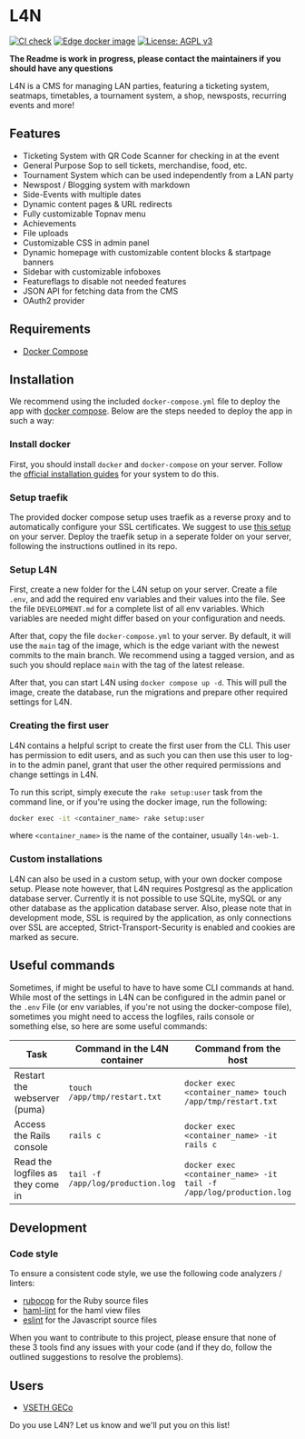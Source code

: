 # L4N

[![CI check](https://github.com/Adrian-Hirt/l4n/actions/workflows/ci.yml/badge.svg)](https://github.com/Adrian-Hirt/l4n/actions/workflows/ci.yml)
[![Edge docker image](https://github.com/Adrian-Hirt/l4n/actions/workflows/build_edge_docker.yml/badge.svg)](https://github.com/Adrian-Hirt/l4n/actions/workflows/build_edge_docker.yml)
[![License: AGPL v3](https://img.shields.io/badge/License-AGPL_v3-blue.svg)](https://www.gnu.org/licenses/agpl-3.0)

**The Readme is work in progress, please contact the maintainers if you should have any questions**

L4N is a CMS for managing LAN parties, featuring a ticketing system, seatmaps, timetables, a tournament system, a shop, newsposts,
recurring events and more!

## Features

* Ticketing System with QR Code Scanner for checking in at the event
* General Purpose Sop to sell tickets, merchandise, food, etc.
* Tournament System which can be used independently from a LAN party
* Newspost / Blogging system with markdown
* Side-Events with multiple dates
* Dynamic content pages & URL redirects
* Fully customizable Topnav menu
* Achievements
* File uploads
* Customizable CSS in admin panel
* Dynamic homepage with customizable content blocks & startpage banners
* Sidebar with customizable infoboxes
* Featureflags to disable not needed features
* JSON API for fetching data from the CMS
* OAuth2 provider

## Requirements

* [Docker Compose](https://docs.docker.com/compose/)

## Installation

We recommend using the included `docker-compose.yml` file to deploy the app with [docker compose](https://docs.docker.com/compose/).
Below are the steps needed to deploy the app in such a way:

### Install docker

First, you should install `docker` and `docker-compose` on your server. Follow the [official installation guides](https://docs.docker.com/get-docker/)
for your system to do this.

### Setup traefik

The provided docker compose setup uses traefik as a reverse proxy and to automatically configure your SSL certificates.
We suggest to use [this setup](https://github.com/conscribtor/docker-traefik-letsencrypt) on your server. Deploy
the traefik setup in a seperate folder on your server, following the instructions outlined in its repo.

### Setup L4N

First, create a new folder for the L4N setup on your server.
Create a file `.env`, and add the required env variables and their values into the file. See the file  `DEVELOPMENT.md` for a complete list of all env variables.
Which variables are needed might differ based on your configuration and needs.

After that, copy the file `docker-compose.yml` to your server. By default, it will use the `main` tag of the
image, which is the edge variant with the newest commits to the main branch. We recommend using a tagged version,
and as such you should replace `main` with the tag of the latest release.

After that, you can start L4N using `docker compose up -d`. This will pull the image, create the database,
run the migrations and prepare other required settings for L4N.

### Creating the first user

L4N contains a helpful script to create the first user from the CLI. This user has permission to edit
users, and as such you can then use this user to log-in to the admin panel, grant that user the other
required permissions and change settings in L4N.

To run this script, simply execute the `rake setup:user` task from the command line, or if you're using
the docker image, run the following:

```bash
docker exec -it <container_name> rake setup:user
```

where `<container_name>` is the name of the container, usually `l4n-web-1`.

### Custom installations

L4N can also be used in a custom setup, with your own docker compose setup. Please note however, that L4N requires Postgresql as the application database server. Currently it is not possible to use SQLite, mySQL or any other database as the application database server.
Also, please note that in development mode, SSL is required by the application, as
only connections over SSL are accepted, Strict-Transport-Security is enabled and cookies
are marked as secure.

## Useful commands

Sometimes, if might be useful to have to have some CLI commands at hand. While most of the settings in L4N can be configured in the admin panel or the `.env` File (or env variables, if you're not using the docker-compose file), sometimes you might need to access the logfiles, rails console or something else, so here are some useful commands:

| Task                              | Command in the L4N container      | Command from the host                                              |
| --------------------------------- | --------------------------------- | ------------------------------------------------------------------ |
| Restart the webserver (puma)      | `touch /app/tmp/restart.txt`      | `docker exec <container_name> touch /app/tmp/restart.txt`          |
| Access the Rails console          | `rails c`                         | `docker exec <container_name> -it rails c`                         |
| Read the logfiles as they come in | `tail -f /app/log/production.log` | `docker exec <container_name> -it tail -f /app/log/production.log` |

## Development

### Code style

To ensure a consistent code style, we use the following code analyzers / linters:

* [rubocop](https://github.com/rubocop/rubocop) for the Ruby source files
* [haml-lint](https://github.com/sds/haml-lint) for the haml view files
* [eslint](https://eslint.org/) for the Javascript source files

When you want to contribute to this project, please ensure that none of these 3 tools find any issues with your code (and if they do, follow the outlined suggestions to resolve the problems).

## Users

* [VSETH GECo](https://geco.ethz.ch)

Do you use L4N? Let us know and we'll put you on this list!
